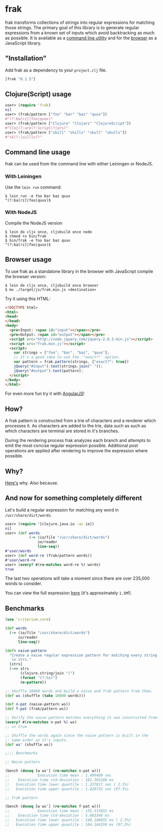 # frak

frak transforms collections of strings into regular expressions for
matching those strings. The primary goal of this library is to
generate regular expressions from a known set of inputs which avoid
backtracking as much as possible. It is available as a [command line
utility](#command-line-usage) and for the [browser](#browser-usage)
as a JavaScript library.

## "Installation"

Add frak as a dependency to your `project.clj` file.

```clojure
[frak "0.1.5"]
```

## Clojure(Script) usage

```clojure
user> (require 'frak)
nil
user> (frak/pattern ["foo" "bar" "baz" "quux"])
#"(?:ba[rz]|foo|quux)"
user> (frak/pattern ["Clojure" "Clojars" "ClojureScript"])
#"Cloj(?:ure(?:Script)?|ars)"
user> (frak/pattern ["skill" "skills" "skull" "skulls"])
#"sk(?:[ui]lls?)"
```

## Command line usage

frak can be used from the command line with either Leiningen or NodeJS.

### With Leiningen

Use the `lein run` command:

```shell
$ lein run -e foo bar baz quux
^(?:ba[rz]|foo|quux)$
```

### With NodeJS

Compile the NodeJS version

```shell
$ lein do cljx once, cljsbuild once node
$ chmod +x bin/frak
$ bin/frak -e foo bar baz quux
^(?:ba[rz]|foo|quux)$
```

## Browser usage

To use frak as a standalone library in the browser with JavaScript
compile the browser version:

```shell
$ lein do cljx once, cljsbuild once browser
$ mv ./target/js/frak.min.js <destination>
```

Try it using this HTML:

```html
<!DOCTYPE html>
<html>
<head>
</head>
<body>
  <pre>Input: <span id="input"></span></pre>
  <pre>Output: <span id="output"></span></pre>
  <script src="http://code.jquery.com/jquery-2.0.3.min.js"></script>
  <script src="frak.min.js"></script>
  <script>
    var strings = ["foo", "bar", "baz", "quux"];
    // It's a good idea to use the `"exact?"` option.
    var pattern = frak.pattern(strings, {"exact?": true})
    jQuery("#input").text(strings.join(" "));
    jQuery("#output").text(pattern);
  </script>
</body>
</html>
```

For even more fun try it with [AngularJS](http://angularjs.org/)!

## How?

A frak pattern is constructed from a trie of characters and a
renderer which processes it. As characters are added to the trie, data
such as such as which characters are terminal are stored in it's
branches.

During the rendering process frak analyzes each branch and attempts to
emit the most concise regular expression possible. Additional post
operations are applied after rendering to improve the expression where
possible.

## Why?

[Here's](https://github.com/guns/vim-clojure-static/blob/249328ee659190babe2b14cd119f972b21b80538/syntax/clojure.vim#L91-L92)
why. Also because.

## And now for something completely different

Let's build a regular expression for matching any word in
`/usr/share/dict/words`.

```clojure
user> (require '[clojure.java.io :as io])
nil
user> (def words
           (-> (io/file "/usr/share/dict/words")
               io/reader
               line-seq))
#'user/words
user> (def word-re (frak/pattern words))
#'user/word-re
user> (every? #(re-matches word-re %) words)
true
```

The last two operations will take a moment since there are over
235,000 words to consider.

You can view the full expression
[here](https://gist.github.com/noprompt/6106573/raw/fcb683834bb2e171618ca91bf0b234014b5b957d/word-re.clj)
(it's approximately `1.5M`!).

## Benchmarks

```clojure
(use 'criterium.core)

(def words
  (-> (io/file "/usr/share/dict/words")
      io/reader
      line-seq))

(defn naive-pattern
  "Create a naive regular expression pattern for matching every string
   in strs."
  [strs]
  (->> strs
       (clojure.string/join "|")
       (format "(?:%s)")
       re-pattern))

;; Shuffle 10000 words and build a naive and frak pattern from them.
(def ws (shuffle (take 10000 words)))

(def n-pat (naive-pattern ws))
(def f-pat (frak/pattern ws))

;; Verify the naive pattern matches everything it was constructed from.
(every? #(re-matches n-pat %) ws)
;; => true

;; Shuffle the words again since the naive pattern is built in the
;; same order as it's inputs.
(def ws' (shuffle ws))

;;;; Benchmarks

;; Naive pattern

(bench (doseq [w ws'] (re-matches n-pat w)))
;;             Execution time mean : 1.499489 sec
;;    Execution time std-deviation : 181.365166 ms
;;   Execution time lower quantile : 1.337817 sec ( 2.5%)
;;   Execution time upper quantile : 1.828733 sec (97.5%)

;; frak pattern

(bench (doseq [w ws'] (re-matches f-pat w)))
;;             Execution time mean : 155.515855 ms
;;    Execution time std-deviation : 5.663346 ms
;;   Execution time lower quantile : 148.168855 ms ( 2.5%)
;;   Execution time upper quantile : 164.164294 ms (97.5%)
```
